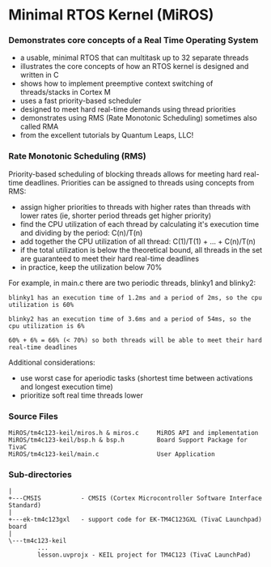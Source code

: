 

# Minimal RTOS Kernel (MiROS)
### Demonstrates core concepts of a Real Time Operating System
- a usable, minimal RTOS that can multitask up to 32 separate threads
- illustrates the core concepts of how an RTOS kernel is designed and written in C
- shows how to implement preemptive context switching of threads/stacks in Cortex M
- uses a fast priority-based scheduler
- designed to meet hard real-time demands using thread priorities
- demonstrates using RMS (Rate Monotonic Scheduling) sometimes also called RMA
- from the excellent tutorials by Quantum Leaps, LLC!

### Rate Monotonic Scheduling (RMS)
Priority-based scheduling of blocking threads allows for meeting hard real-time deadlines. Priorities can be assigned to threads using concepts from RMS:
- assign higher priorities to threads with higher rates than threads with lower rates (ie, shorter period threads get higher priority)
- find the CPU utilization of each thread by calculating it's execution time and dividing by the period:  C(n)/T(n)
- add together the CPU utilization of all thread:  C(1)/T(1) + ... + C(n)/T(n)
- if the total utilization is below the theoretical bound, all threads in the set are guaranteed to meet their hard real-time deadlines
- in practice, keep the utilization below 70%

For example, in main.c there are two periodic threads, blinky1 and blinky2:

	blinky1 has an execution time of 1.2ms and a period of 2ms, so the cpu utilization is 60%

	blinky2 has an execution time of 3.6ms and a period of 54ms, so the cpu utilization is 6%

	60% + 6% = 66% (< 70%) so both threads will be able to meet their hard real-time deadlines

Additional considerations:
- use worst case for aperiodic tasks (shortest time between activations
	and longest execution time)
- prioritize soft real time threads lower 


### Source Files
```
MiROS/tm4c123-keil/miros.h & miros.c     MiROS API and implementation
MiROS/tm4c123-keil/bsp.h & bsp.h         Board Support Package for TivaC
MiROS/tm4c123-keil/main.c                User Application 
```

### Sub-directories
```
|
+---CMSIS           - CMSIS (Cortex Microcontroller Software Interface Standard)
|
+---ek-tm4c123gxl   - support code for EK-TM4C123GXL (TivaC Launchpad) board
|
\---tm4c123-keil
        ...
        lesson.uvprojx - KEIL project for TM4C123 (TivaC LaunchPad)
```
